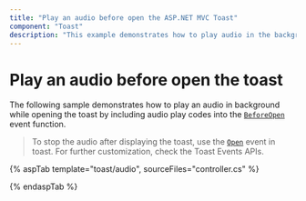 ```yaml
---
title: "Play an audio before open the ASP.NET MVC Toast"
component: "Toast"
description: "This example demonstrates how to play audio in the background while opening the Syncfusion ASP.NET MVC Toast control."
---
```


# Play an audio before open the toast

The following sample demonstrates how to play an audio in background while opening the toast by including audio play codes into the [`BeforeOpen`](https://help.syncfusion.com/cr/aspnetcore-js2/Syncfusion.EJ2.Notifications.Toast.html#Syncfusion_EJ2_Notifications_Toast_BeforeOpen) event function.

> To stop the audio after displaying the toast, use the [`Open`](https://help.syncfusion.com/cr/aspnetcore-js2/Syncfusion.EJ2.Notifications.Toast.html#Syncfusion_EJ2_Notifications_Toast_Open) event in toast. For further customization, check the Toast Events APIs.

{% aspTab template="toast/audio", sourceFiles="controller.cs" %}

{% endaspTab %}
